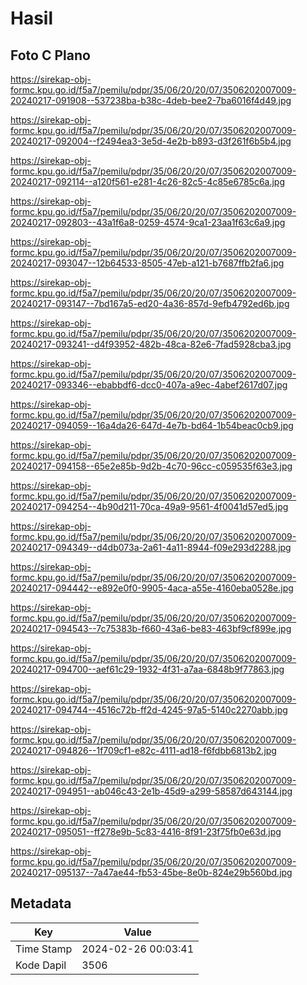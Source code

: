 # Hasil

## Foto C Plano

https://sirekap-obj-formc.kpu.go.id/f5a7/pemilu/pdpr/35/06/20/20/07/3506202007009-20240217-091908--537238ba-b38c-4deb-bee2-7ba6016f4d49.jpg

https://sirekap-obj-formc.kpu.go.id/f5a7/pemilu/pdpr/35/06/20/20/07/3506202007009-20240217-092004--f2494ea3-3e5d-4e2b-b893-d3f261f6b5b4.jpg

https://sirekap-obj-formc.kpu.go.id/f5a7/pemilu/pdpr/35/06/20/20/07/3506202007009-20240217-092114--a120f561-e281-4c26-82c5-4c85e6785c6a.jpg

https://sirekap-obj-formc.kpu.go.id/f5a7/pemilu/pdpr/35/06/20/20/07/3506202007009-20240217-092803--43a1f6a8-0259-4574-9ca1-23aa1f63c6a9.jpg

https://sirekap-obj-formc.kpu.go.id/f5a7/pemilu/pdpr/35/06/20/20/07/3506202007009-20240217-093047--12b64533-8505-47eb-a121-b7687ffb2fa6.jpg

https://sirekap-obj-formc.kpu.go.id/f5a7/pemilu/pdpr/35/06/20/20/07/3506202007009-20240217-093147--7bd167a5-ed20-4a36-857d-9efb4792ed6b.jpg

https://sirekap-obj-formc.kpu.go.id/f5a7/pemilu/pdpr/35/06/20/20/07/3506202007009-20240217-093241--d4f93952-482b-48ca-82e6-7fad5928cba3.jpg

https://sirekap-obj-formc.kpu.go.id/f5a7/pemilu/pdpr/35/06/20/20/07/3506202007009-20240217-093346--ebabbdf6-dcc0-407a-a9ec-4abef2617d07.jpg

https://sirekap-obj-formc.kpu.go.id/f5a7/pemilu/pdpr/35/06/20/20/07/3506202007009-20240217-094059--16a4da26-647d-4e7b-bd64-1b54beac0cb9.jpg

https://sirekap-obj-formc.kpu.go.id/f5a7/pemilu/pdpr/35/06/20/20/07/3506202007009-20240217-094158--65e2e85b-9d2b-4c70-96cc-c059535f63e3.jpg

https://sirekap-obj-formc.kpu.go.id/f5a7/pemilu/pdpr/35/06/20/20/07/3506202007009-20240217-094254--4b90d211-70ca-49a9-9561-4f0041d57ed5.jpg

https://sirekap-obj-formc.kpu.go.id/f5a7/pemilu/pdpr/35/06/20/20/07/3506202007009-20240217-094349--d4db073a-2a61-4a11-8944-f09e293d2288.jpg

https://sirekap-obj-formc.kpu.go.id/f5a7/pemilu/pdpr/35/06/20/20/07/3506202007009-20240217-094442--e892e0f0-9905-4aca-a55e-4160eba0528e.jpg

https://sirekap-obj-formc.kpu.go.id/f5a7/pemilu/pdpr/35/06/20/20/07/3506202007009-20240217-094543--7c75383b-f660-43a6-be83-463bf9cf899e.jpg

https://sirekap-obj-formc.kpu.go.id/f5a7/pemilu/pdpr/35/06/20/20/07/3506202007009-20240217-094700--aef61c29-1932-4f31-a7aa-6848b9f77863.jpg

https://sirekap-obj-formc.kpu.go.id/f5a7/pemilu/pdpr/35/06/20/20/07/3506202007009-20240217-094744--4516c72b-ff2d-4245-97a5-5140c2270abb.jpg

https://sirekap-obj-formc.kpu.go.id/f5a7/pemilu/pdpr/35/06/20/20/07/3506202007009-20240217-094826--1f709cf1-e82c-4111-ad18-f6fdbb6813b2.jpg

https://sirekap-obj-formc.kpu.go.id/f5a7/pemilu/pdpr/35/06/20/20/07/3506202007009-20240217-094951--ab046c43-2e1b-45d9-a299-58587d643144.jpg

https://sirekap-obj-formc.kpu.go.id/f5a7/pemilu/pdpr/35/06/20/20/07/3506202007009-20240217-095051--ff278e9b-5c83-4416-8f91-23f75fb0e63d.jpg

https://sirekap-obj-formc.kpu.go.id/f5a7/pemilu/pdpr/35/06/20/20/07/3506202007009-20240217-095137--7a47ae44-fb53-45be-8e0b-824e29b560bd.jpg


## Metadata

| Key        | Value               |
| ---------- | ------------------- |
| Time Stamp | 2024-02-26 00:03:41 |
| Kode Dapil | 3506                |



